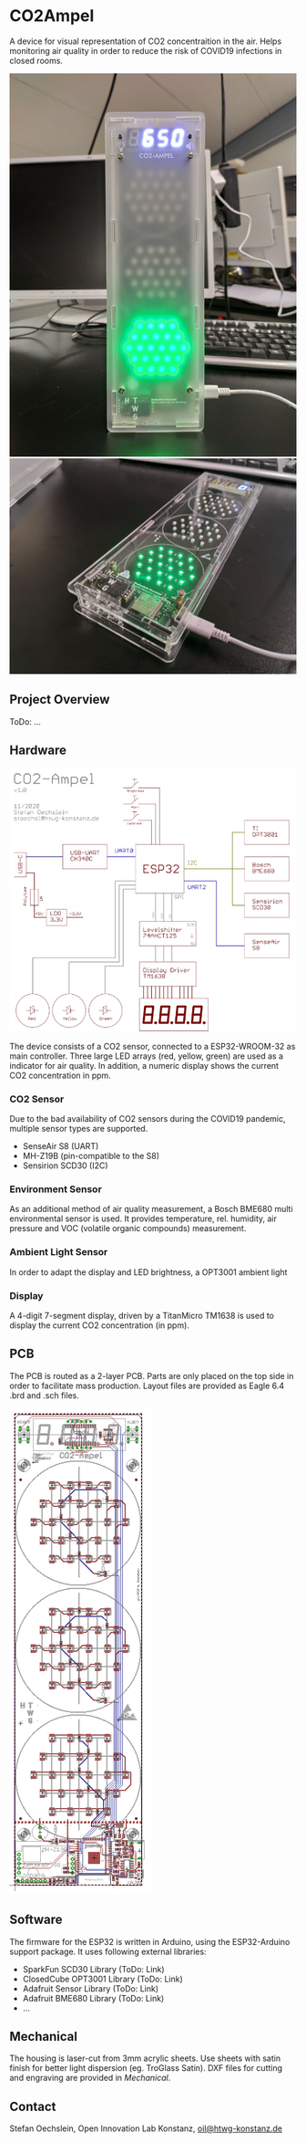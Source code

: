 # CO2Ampel
A device for visual representation of  CO2 concentraition in the air. Helps monitoring air quality in order to reduce the risk of COVID19 infections in closed rooms.

![Photo](https://github.com/OpenInnovationLabKonstanz/CO2Ampel/blob/master/Documentation/co2_1.jpg )
![Photo](https://github.com/OpenInnovationLabKonstanz/CO2Ampel/blob/master/Documentation/co2_3.jpg )

## Project Overview

ToDo: ...

## Hardware

![Photo](https://github.com/OpenInnovationLabKonstanz/CO2Ampel/blob/master/Documentation/co2_overview.jpg )

The device consists of a CO2 sensor, connected to a ESP32-WROOM-32 as main controller. Three large LED arrays (red, yellow, green) are used as a indicator for air quality. In addition, a numeric display shows the current CO2 concentration in ppm.

### CO2 Sensor
Due to the bad availability of CO2 sensors during the COVID19 pandemic, multiple sensor types are supported.
* SenseAir S8 (UART)
* MH-Z19B (pin-compatible to the S8)
* Sensirion SCD30 (I2C)


### Environment Sensor
As an additional method of air quality measurement, a Bosch BME680 multi environmental sensor is used. 
It provides temperature, rel. humidity, air pressure and VOC (volatile organic compounds) measurement.

### Ambient Light Sensor
In order to adapt the display and LED brightness, a OPT3001 ambient light 


### Display
A 4-digit 7-segment display, driven by a TitanMicro TM1638 is used to display the current CO2 concentration (in ppm).


## PCB
The PCB is routed as a 2-layer PCB. Parts are only placed on the top side in order to facilitate mass production.
Layout files are provided as Eagle 6.4 .brd and .sch files.


![PCB](https://github.com/OpenInnovationLabKonstanz/CO2Ampel/blob/master/Documentation/co2_pcb.png )

## Software
The firmware for the ESP32 is written in Arduino, using the ESP32-Arduino support package.
It uses following external libraries:
* SparkFun SCD30 Library (ToDo: Link)
* ClosedCube OPT3001 Library (ToDo: Link)
* Adafruit Sensor Library (ToDo: Link)
* Adafruit BME680 Library (ToDo: Link)
* ...


## Mechanical
The housing is laser-cut from 3mm acrylic sheets. Use sheets with satin finish for better light dispersion (eg. TroGlass Satin).
DXF files for cutting and engraving are provided in *Mechanical*.


## Contact
Stefan Oechslein, Open Innovation Lab Konstanz, oil@htwg-konstanz.de